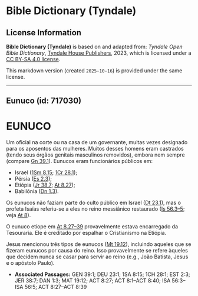 # Bible Dictionary (Tyndale)

## License Information

**Bible Dictionary (Tyndale)** is based on and adapted from: _Tyndale Open Bible Dictionary_, [Tyndale House Publishers](https://tyndaleopenresources.com/), 2023, which is licensed under a [CC BY-SA 4.0 license](https://creativecommons.org/licenses/by-sa/4.0/legalcode.en).

This markdown version (created `2025-10-16`) is provided under the same license.



--------------------------------

## Eunuco (id: 717030)

EUNUCO
======

Um oficial na corte ou na casa de um governante, muitas vezes designado para os aposentos das mulheres. Muitos desses homens eram castrados (tendo seus órgãos genitais masculinos removidos), embora nem sempre (compare [Gn 39\.1](https://ref.ly/Gen39:1)). Eunucos eram funcionários públicos em:

* Israel ([1Sm 8\.15](https://ref.ly/1Sam8:15); [1Cr 28\.1](https://ref.ly/1Chr28:1));
* Pérsia ([Es 2\.3](https://ref.ly/Esth2:3));
* Etiópia ([Jr 38\.7](https://ref.ly/Jer38:7); [At 8\.27](https://ref.ly/Acts8:27));
* Babilônia ([Dn 1\.3](https://ref.ly/Dan1:3)).

Os eunucos não faziam parte do culto público em Israel ([Dt 23\.1](https://ref.ly/Deut23:1)), mas o profeta Isaías referiu\-se a eles no reino messiânico restaurado ([Is 56\.3–5](https://ref.ly/Isa56:3-Isa56:5); veja [At 8](https://ref.ly/Acts8:1-Acts8:40)).

O eunuco etíope em [At 8\.27–39](https://ref.ly/Acts8:27-Acts8:39) provavelmente estava encarregado da Tesouraria. Ele é creditado por espalhar o Cristianismo na Etiópia.

Jesus mencionou três tipos de eunucos ([Mt 19\.12](https://ref.ly/Matt19:12)), incluindo aqueles que se fizeram eunucos por causa do reino. Isso provavelmente se refere àqueles que decidem nunca se casar para servir ao reino (e.g., João Batista, Jesus e o apóstolo Paulo).

* **Associated Passages:** GEN 39:1; DEU 23:1; 1SA 8:15; 1CH 28:1; EST 2:3; JER 38:7; DAN 1:3; MAT 19:12; ACT 8:27; ACT 8:1–ACT 8:40; ISA 56:3–ISA 56:5; ACT 8:27–ACT 8:39

